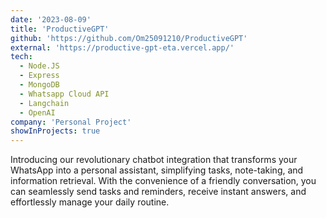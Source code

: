 ```yaml
---
date: '2023-08-09'
title: 'ProductiveGPT'
github: 'https://github.com/Om25091210/ProductiveGPT'
external: 'https://productive-gpt-eta.vercel.app/'
tech:
  - Node.JS
  - Express
  - MongoDB
  - Whatsapp Cloud API
  - Langchain
  - OpenAI
company: 'Personal Project'
showInProjects: true
---
```


Introducing our revolutionary chatbot integration that transforms your WhatsApp into a personal assistant, simplifying tasks, note-taking, and information retrieval. With the convenience of a friendly conversation, you can seamlessly send tasks and reminders, receive instant answers, and effortlessly manage your daily routine.
